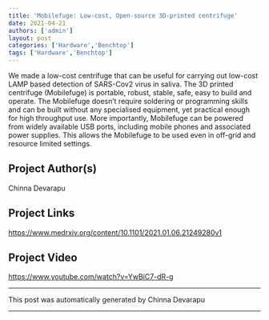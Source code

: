 ```yaml
---
title: 'Mobilefuge: Low-cost, Open-source 3D-printed centrifuge'
date: 2021-04-21
authors: ['admin']
layout: post
categories: ['Hardware','Benchtop']
tags: ['Hardware','Benchtop']
---
```

We made a low-cost centrifuge that can be useful for carrying out low-cost LAMP based detection of SARS-Cov2 virus in saliva. The 3D printed centrifuge (Mobilefuge) is portable, robust, stable, safe, easy to build and operate. The Mobilefuge doesn’t require soldering or programming skills and can be built without any specialised equipment, yet practical enough for high throughput use. More importantly, Mobilefuge can be powered from widely available USB ports, including mobile phones and associated power supplies. This allows the Mobilefuge to be used even in off-grid and resource limited settings.
## Project Author(s)
Chinna Devarapu
## Project Links
https://www.medrxiv.org/content/10.1101/2021.01.06.21249280v1
## Project Video
https://www.youtube.com/watch?v=YwBiC7-dR-g
***
This post was automatically generated by
Chinna Devarapu
***
